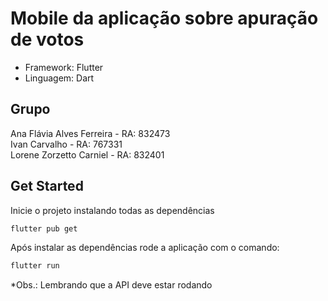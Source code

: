 # Mobile da aplicação sobre apuração de votos

-   Framework: Flutter
-   Linguagem: Dart

## Grupo
Ana Flávia Alves Ferreira - RA: 832473 \
Ivan Carvalho - RA: 767331 \
Lorene Zorzetto Carniel - RA: 832401

## Get Started

Inicie o projeto instalando todas as dependências

```bash
flutter pub get
```

Após instalar as dependências rode a aplicação com o comando:

```bash
flutter run
```

\*Obs.: Lembrando que a API deve estar rodando
